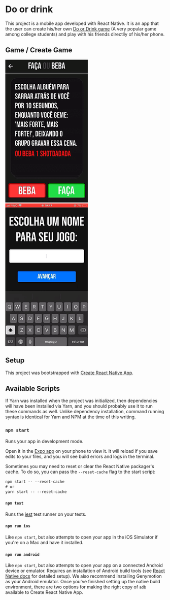 # Do or drink
This project is a mobile app developed with React Native. It is an app that the user can create his/her own [Do or Drink game](https://do-or-drink.com/?_atid=aNklPgO7jl26pMwm4ZOHseSM9ogYlR) (A very popular game among college students) and play with his friends directlly of his/her phone.

<div>
  <h2>Game / Create Game</h2>
  
  <img height="450px" src="https://github.com/Reshzera/Do_or_drink/blob/main/do_or_drink2.gif?raw=true"/>
  <img height="450px" style="{margin-left: 30px;}" src="https://github.com/Reshzera/Do_or_drink/blob/main/do_or_drink1.gif?raw=true"/>
</div>
  
## Setup

This project was bootstrapped with [Create React Native App](https://github.com/react-community/create-react-native-app).

## Available Scripts

If Yarn was installed when the project was initialized, then dependencies will have been installed via Yarn, and you should probably use it to run these commands as well. Unlike dependency installation, command running syntax is identical for Yarn and NPM at the time of this writing.

### `npm start`

Runs your app in development mode.

Open it in the [Expo app](https://expo.io) on your phone to view it. It will reload if you save edits to your files, and you will see build errors and logs in the terminal.

Sometimes you may need to reset or clear the React Native packager's cache. To do so, you can pass the `--reset-cache` flag to the start script:

```
npm start -- --reset-cache
# or
yarn start -- --reset-cache
```

#### `npm test`

Runs the [jest](https://github.com/facebook/jest) test runner on your tests.

#### `npm run ios`

Like `npm start`, but also attempts to open your app in the iOS Simulator if you're on a Mac and have it installed.

#### `npm run android`

Like `npm start`, but also attempts to open your app on a connected Android device or emulator. Requires an installation of Android build tools (see [React Native docs](https://facebook.github.io/react-native/docs/getting-started.html) for detailed setup). We also recommend installing Genymotion as your Android emulator. Once you've finished setting up the native build environment, there are two options for making the right copy of `adb` available to Create React Native App.

